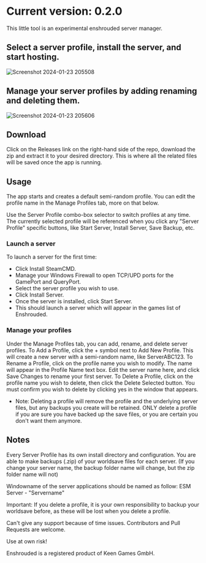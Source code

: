 # Current version: 0.2.0

This little tool is an experimental enshrouded server manager.

## Select a server profile, install the server, and start hosting.
![Screenshot 2024-01-23 205508](https://github.com/ISpaikI/Enshrouded-Server-Manager/assets/8146917/46ad5b0b-b2ef-4bb3-95bb-6dbd44a06182)

## Manage your server profiles by adding renaming and deleting them.
![Screenshot 2024-01-23 205606](https://github.com/ISpaikI/Enshrouded-Server-Manager/assets/8146917/70cf7792-f93d-47f2-9350-daad8076158e)

## Download
Click on the Releases link on the right-hand side of the repo, download the zip and extract it to your desired directory.
This is where all the related files will be saved once the app is running.

## Usage
The app starts and creates a default semi-random profile. You can edit the profile name in the Manage Profiles tab, more on that below.

Use the Server Profile combo-box selector to switch profiles at any time. The currently selected profile will be referenced when you click any "Server Profile" specific buttons, like Start Server, Install Server, Save Backup, etc.

### Launch a server
To launch a server for the first time: 
- Click Install SteamCMD.
- Manage your Windows Firewall to open TCP/UPD ports for the GamePort and QueryPort.
- Select the server profile you wish to use.
- Click Install Server.
- Once the server is installed, click Start Server.
- This should launch a server which will appear in the games list of Enshrouded.

### Manage your profiles
Under the Manage Profiles tab, you can add, rename, and delete server profiles.
To Add a Profile, click the + symbol next to Add New Profile. This will create a new server with a semi-random name, like ServerABC123.
To Rename a Profile, click on the profile name you wish to modify. The name will appear in the Profile Name text box. Edit the server name here, and click Save Changes to rename your first server.
To Delete a Profile, click on the profile name you wish to delete, then click the Delete Selected button. You must confirm you wish to delete by clicking yes in the window that appears.
- Note: Deleting a profile will remove the profile and the underlying server files, but any backups you create will be retained. ONLY delete a profile if you are sure you have backed up the save files, or you are certain you don't want them anymore.

## Notes
Every Server Profile has its own install directory and configuration.
You are able to make backups (.zip) of your worldsave files for each server.
(If you change your server name, the backup folder name will change, but the zip folder name will not)

Windowname of the server applications should be named as follow:
ESM Server - "Servername"

Important: 
If you delete a profile, it is your own responsibility to backup your worldsave before, as these will be lost when you delete a profile.

Can't give any support because of time issues. Contributors and Pull Requests are welcome.

Use at own risk!


Enshrouded is a registered product of Keen Games GmbH.
